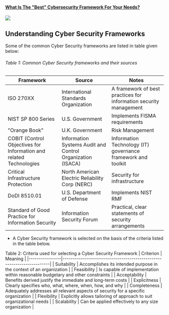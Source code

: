 #### [What Is The "Best" Cybersecurity Framework For Your Needs?](https://complianceforge.com/grc/nist-800-53-vs-iso-27002-vs-nist-csf-vs-scf)
<img src="https://content.complianceforge.com/graphics/cybersecurity-spectrum-nist-csf-vs-iso-27001-27002-vs-nist-80053-vs-scf.jpg" />

## Understanding Cyber Security Frameworks

Some of the common Cyber Security frameworks are listed in table given below:
###### Table 1: Common Cyber Security frameworks and their sources
| Framework                                   | Source                              | Notes                                      |
|---------------------------------------------|-------------------------------------|--------------------------------------------|
| ISO 270XX                                     | International Standards Organization | A framework of best practices for information security management |
| NIST SP 800 Series                          | U.S. Government                     | Implements FISMA requirements               |
| "Orange Book"                               | U.K. Government                     | Risk Management                            |
| COBIT (Control Objectives for Information and related Technologies                                       | Information Systems Audit and Control Organization (ISACA) | Information Technology (IT) governance framework and toolkit |
| Critical Infrastructure Protection          | North American Electric Reliability Corp (NERC) | Security for infrastructure                |
| DoDI 8510.01                                | U.S. Department of Defense          | Implements NIST RMF                         |
| Standard of Good Practice for Information Security | Information Security Forum        | Practical, clear statements of security arrangements |


- A Cyber Security framework is selected on the basis of the criteria listed in the table below.

Table 2: Criteria used for selecting a Cyber Security Framework
| Criterion      | Meaning                                                               |
|----------------|-----------------------------------------------------------------------|
| Suitability    | Accomplishes its intended purpose in the context of an organization    |
| Feasibility    | Is capable of implementation within reasonable budgetary and other constraints |
| Acceptability  | Benefits derived justify the immediate and long-term costs             |
| Explicitness   | Clearly specifies who, what, where, when, how, and why                |
| Completeness   | Adequately addresses all relevant aspects of security for a specific organization |
| Flexibility    | Explicitly allows tailoring of approach to suit organizational needs   |
| Scalability    | Can be applied effectively to any size organization                    |

